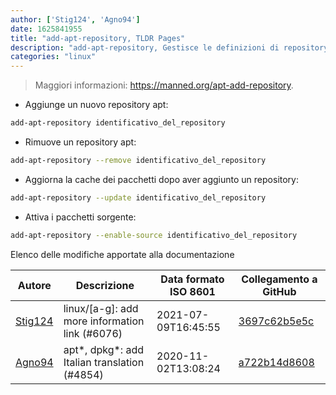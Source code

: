 ```yaml
---
author: ['Stig124', 'Agno94']
date: 1625841955
title: "add-apt-repository, TLDR Pages"
description: "add-apt-repository, Gestisce le definizioni di repository apt."
categories: "linux"
---
```

> Maggiori informazioni: <https://manned.org/apt-add-repository>.

- Aggiunge un nuovo repository apt:

```bash
add-apt-repository identificativo_del_repository
```

- Rimuove un repository apt:

```bash
add-apt-repository --remove identificativo_del_repository
```

- Aggiorna la cache dei pacchetti dopo aver aggiunto un repository:

```bash
add-apt-repository --update identificativo_del_repository
```

- Attiva i pacchetti sorgente:

```bash
add-apt-repository --enable-source identificativo_del_repository
```
Elenco delle modifiche apportate alla documentazione


Autore | Descrizione | Data formato ISO 8601 | Collegamento a GitHub
------|-----|-----|-----
[Stig124](mailto:stigpro@outlook.fr) | linux/[a-g]: add more information link (#6076) | 2021-07-09T16:45:55 | [3697c62b5e5c](https://github.com/tldr-pages/tldr/commit/3697c62b5e5cd9bae7a99c591cb81d1ddcfbf792)
[Agno94](mailto:agnophi@gmail.com) | apt*, dpkg*: add Italian translation (#4854) | 2020-11-02T13:08:24 | [a722b14d8608](https://github.com/tldr-pages/tldr/commit/a722b14d86085d614175c300539e3ccd8b957a48)

